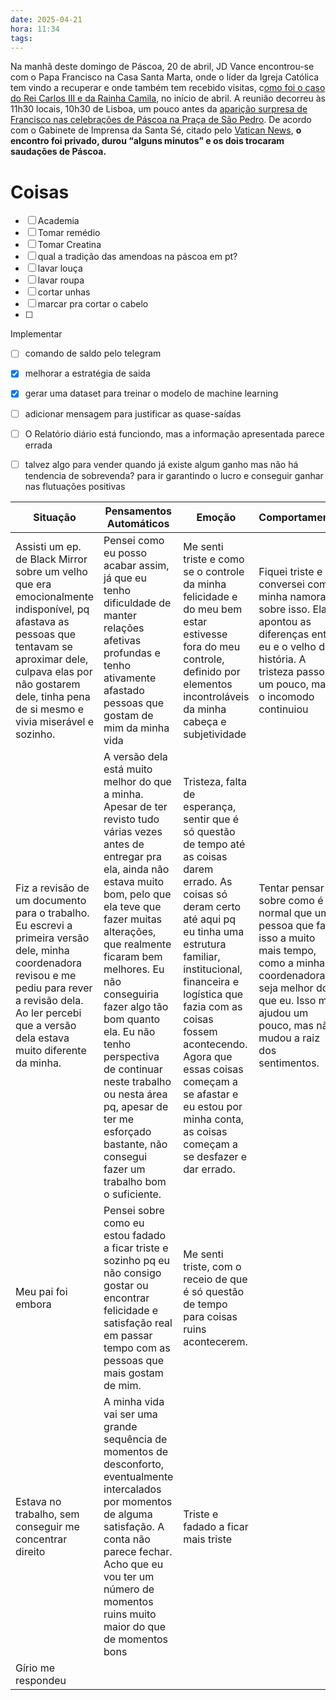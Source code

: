 ```yaml
---
date: 2025-04-21
hora: 11:34
tags:
---
```




Na manhã deste domingo de Páscoa, 20 de abril, JD Vance encontrou-se com o Papa Francisco na Casa Santa Marta, onde o líder da Igreja Católica tem vindo a recuperar e onde também tem recebido visitas, c[omo foi o caso do Rei Carlos III e da Rainha Camila](https://observador.pt/2025/04/09/rei-carlos-iii-e-rainha-camila-celebram-20o-aniversario-do-casamento-no-vaticano-com-papa-francisco/), no início de abril. A reunião decorreu às 11h30 locais, 10h30 de Lisboa, um pouco antes da [aparição surpresa de Francisco nas celebrações de Páscoa na Praça de São Pedro](https://observador.pt/2025/04/20/papa-francisco-participa-nas-celebracoes-da-pascoa/). De acordo com o Gabinete de Imprensa da Santa Sé, citado pelo [Vatican News](https://www.vaticannews.va/en/pope/news/2025-04/pope-francis-meets-us-vice-president-jd-vance-at-santa-marta.html), **o encontro foi privado, durou “alguns minutos” e os dois trocaram saudações de Páscoa.**
# Coisas
- [ ] Academia
- [ ] Tomar remédio
- [ ] Tomar Creatina
- [ ] qual a tradição das amendoas na páscoa em pt?
- [ ] lavar louça
- [ ] lavar roupa
- [ ] cortar unhas
- [ ] marcar pra cortar o cabelo
- [ ] 

Implementar 
- [ ] comando de saldo pelo telegram
- [x] melhorar a estratégia de saida
- [x] gerar uma dataset para treinar o modelo de machine learning
- [ ] adicionar mensagem para justificar as quase-saídas
- [ ] O Relatório diário está funciondo, mas a informação apresentada parece errada
- [ ] talvez algo para vender quando já existe algum ganho mas não há tendencia de sobrevenda? para ir garantindo o lucro e conseguir ganhar nas flutuações positivas


| Situação                                                                                                                                                                                                                          | Pensamentos Automáticos                                                                                                                                                                                                                                                                                                                                                                                                                          | Emoção                                                                                                                                                                                                                                                                                                                                                                   | Comportamento                                                                                                                                                                                      |
| --------------------------------------------------------------------------------------------------------------------------------------------------------------------------------------------------------------------------------- | ------------------------------------------------------------------------------------------------------------------------------------------------------------------------------------------------------------------------------------------------------------------------------------------------------------------------------------------------------------------------------------------------------------------------------------------------ | ------------------------------------------------------------------------------------------------------------------------------------------------------------------------------------------------------------------------------------------------------------------------------------------------------------------------------------------------------------------------ | -------------------------------------------------------------------------------------------------------------------------------------------------------------------------------------------------- |
| Assisti um ep. de Black Mirror sobre um velho que era emocionalmente indisponível, pq afastava as pessoas que tentavam se aproximar dele, culpava elas por não gostarem dele, tinha pena de si mesmo e vivia miserável e sozinho. | Pensei como eu posso acabar assim, já que eu tenho dificuldade de manter relações afetivas profundas e tenho ativamente afastado pessoas que gostam de mim da minha vida                                                                                                                                                                                                                                                                         | Me senti triste e como se o controle da minha felicidade e do meu bem estar estivesse fora do meu controle, definido por elementos incontroláveis da minha cabeça e subjetividade                                                                                                                                                                                        | Fiquei triste e conversei com a minha namorada sobre isso. Ela apontou as diferenças entre eu e o velho da história. A tristeza passou um pouco, mas o incomodo continuiou                         |
| Fiz a revisão de um documento para o trabalho. Eu escrevi a primeira versão dele, minha coordenadora revisou e me pediu para rever a revisão dela. Ao ler percebi que a versão dela estava muito diferente da minha.              | A versão dela está muito melhor do que a minha. Apesar de ter revisto tudo várias vezes antes de entregar pra ela, ainda não estava muito bom, pelo que ela teve que fazer muitas alterações, que realmente ficaram bem melhores. Eu não conseguiria fazer algo tão bom quanto ela. Eu não tenho perspectiva de continuar neste trabalho ou nesta área pq, apesar de ter me esforçado bastante, não consegui fazer um trabalho bom o suficiente. | Tristeza, falta de esperança, sentir que é só questão de tempo até as coisas darem errado. As coisas só deram certo até aqui pq eu tinha uma estrutura familiar, institucional, financeira e logística que fazia com as coisas fossem acontecendo. Agora que essas coisas começam a se afastar e eu estou por minha conta, as coisas começam a se desfazer e dar errado. | Tentar pensar sobre como é normal que uma pessoa que faz isso a muito mais tempo, como a minha coordenadora, seja melhor do que eu. Isso me ajudou um pouco, mas não mudou a raiz dos sentimentos. |
| Meu pai foi embora                                                                                                                                                                                                                | Pensei sobre como eu estou fadado a ficar triste e sozinho pq eu não consigo gostar ou encontrar felicidade e satisfação real em passar tempo com as pessoas que mais gostam de mim.                                                                                                                                                                                                                                                             | Me senti triste, com o receio de que é só questão de tempo para coisas ruins acontecerem.                                                                                                                                                                                                                                                                                |                                                                                                                                                                                                    |
| Estava no trabalho, sem conseguir me concentrar direito                                                                                                                                                                           | A minha vida vai ser uma grande sequência de momentos de desconforto, eventualmente intercalados por momentos de alguma satisfação. A conta não parece fechar. Acho que eu vou ter um número de momentos ruins muito maior do que de momentos bons                                                                                                                                                                                               | Triste e fadado a ficar mais triste                                                                                                                                                                                                                                                                                                                                      |                                                                                                                                                                                                    |
| Gírio me respondeu                                                                                                                                                                                                                |                                                                                                                                                                                                                                                                                                                                                                                                                                                  |                                                                                                                                                                                                                                                                                                                                                                          |                                                                                                                                                                                                    |

